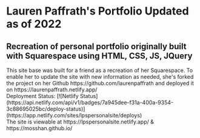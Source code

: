 <h1> Lauren Paffrath's Portfolio Updated as of 2022 </h1>
<h2>Recreation of personal portfolio originally built with Squarespace using HTML, CSS, JS, JQuery </h2>
This site base was built for a friend as a recreation of her Squarespace. To enable her to update the site with new information as needed, she's forked the project on her Github https://github.com/laurenpaffrath and deployed it on https://laurenpaffrath.netlify.app/

<br>
Deployment Status: [![Netlify Status](https://api.netlify.com/api/v1/badges/7a945dee-f31a-400a-9354-3c88695025bc/deploy-status)](https://app.netlify.com/sites/lpspersonalsite/deploys)
<br>
The site is viewable at https://lpspersonalsite.netlify.app/ & https://mosshan.github.io/


